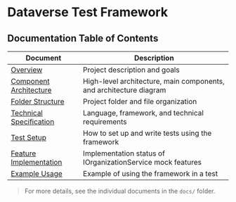 # Dataverse Test Framework

## Documentation Table of Contents

| Document                                 | Description                                                      |
|-------------------------------------------|------------------------------------------------------------------|
| [Overview](docs/overview.md)              | Project description and goals                                    |
| [Component Architecture](docs/component-architecture.md) | High-level architecture, main components, and architecture diagram |
| [Folder Structure](docs/folder-structure.md) | Project folder and file organization                             |
| [Technical Specification](docs/technical-specification.md) | Language, framework, and technical requirements                  |
| [Test Setup](docs/test-setup.md)          | How to set up and write tests using the framework                |
| [Feature Implementation](docs/feature-implementation.md) | Implementation status of IOrganizationService mock features      |
| [Example Usage](docs/example-usage.md)    | Example of using the framework in a test                         |

> For more details, see the individual documents in the `docs/` folder. 
